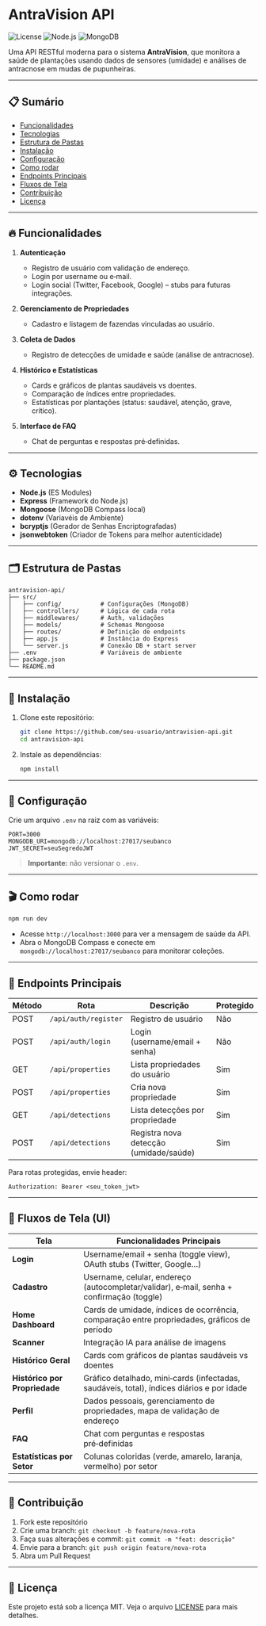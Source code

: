 # AntraVision API

![License](https://img.shields.io/badge/license-MIT-blue)
![Node.js](https://img.shields.io/badge/Node.js-14%2B-green)
![MongoDB](https://img.shields.io/badge/MongoDB-Local%20Compass-brightgreen)

Uma API RESTful moderna para o sistema **AntraVision**, que monitora a saúde de plantações usando dados de sensores (umidade) e análises de antracnose em mudas de pupunheiras.

---

## 📋 Sumário

* [Funcionalidades](#-funcionalidades)
* [Tecnologias](#-tecnologias)
* [Estrutura de Pastas](#-estrutura-de-pastas)
* [Instalação](#-instalação)
* [Configuração](#-configuração)
* [Como rodar](#-como-rodar)
* [Endpoints Principais](#-endpoints-principais)
* [Fluxos de Tela](#-fluxos-de-tela)
* [Contribuição](#-contribuição)
* [Licença](#-licença)

---

## 🔥 Funcionalidades

1. **Autenticação**
   * Registro de usuário com validação de endereço.
   * Login por username ou e‑mail.
   * Login social (Twitter, Facebook, Google) – stubs para futuras integrações.

2. **Gerenciamento de Propriedades**
   * Cadastro e listagem de fazendas vinculadas ao usuário.

3. **Coleta de Dados**
   * Registro de detecções de umidade e saúde (análise de antracnose).

4. **Histórico e Estatísticas**
   * Cards e gráficos de plantas saudáveis vs doentes.
   * Comparação de índices entre propriedades.
   * Estatísticas por plantações (status: saudável, atenção, grave, crítico).

5. **Interface de FAQ**
   * Chat de perguntas e respostas pré‑definidas.

---

## ⚙️ Tecnologias

* **Node.js** (ES Modules)
* **Express** (Framework do Node.js)
* **Mongoose** (MongoDB Compass local)
* **dotenv** (Variavéis de Ambiente)
* **bcryptjs** (Gerador de Senhas Encriptografadas)
* **jsonwebtoken** (Criador de Tokens para melhor autenticidade)

---

## 🗂️ Estrutura de Pastas

```
antravision-api/
├── src/
│   ├── config/           # Configurações (MongoDB)
│   ├── controllers/      # Lógica de cada rota
│   ├── middlewares/      # Auth, validações
│   ├── models/           # Schemas Mongoose
│   ├── routes/           # Definição de endpoints
│   ├── app.js            # Instância do Express
│   └── server.js         # Conexão DB + start server
├── .env                  # Variáveis de ambiente
├── package.json
└── README.md
```

---

## 🚀 Instalação

1. Clone este repositório:

   ```bash
   git clone https://github.com/seu-usuario/antravision-api.git
   cd antravision-api
   ```
2. Instale as dependências:

   ```bash
   npm install
   ```

---

## 🔧 Configuração

Crie um arquivo `.env` na raiz com as variáveis:

```env
PORT=3000
MONGODB_URI=mongodb://localhost:27017/seubanco
JWT_SECRET=seuSegredoJWT
```

> **Importante:** não versionar o `.env`.

---

## 🎬 Como rodar

```bash
npm run dev
```

* Acesse `http://localhost:3000` para ver a mensagem de saúde da API.
* Abra o MongoDB Compass e conecte em `mongodb://localhost:27017/seubanco` para monitorar coleções.

---

## 📡 Endpoints Principais

| Método | Rota                 | Descrição                              | Protegido |
| ------ | -------------------- | -------------------------------------- | --------- |
| POST   | `/api/auth/register` | Registro de usuário                    | Não       |
| POST   | `/api/auth/login`    | Login (username/email + senha)         | Não       |
| GET    | `/api/properties`    | Lista propriedades do usuário          | Sim       |
| POST   | `/api/properties`    | Cria nova propriedade                  | Sim       |
| GET    | `/api/detections`    | Lista detecções por propriedade        | Sim       |
| POST   | `/api/detections`    | Registra nova detecção (umidade/saúde) | Sim       |

Para rotas protegidas, envie header:

```
Authorization: Bearer <seu_token_jwt>
```

---

## 🎨 Fluxos de Tela (UI)

| Tela                          | Funcionalidades Principais                                                                  |
| ----------------------------- | ------------------------------------------------------------------------------------------- |
| **Login**                     | Username/email + senha (toggle view), OAuth stubs (Twitter, Google…)                        |
| **Cadastro**                  | Username, celular, endereço (autocompletar/validar), e‑mail, senha + confirmação (toggle)   |
| **Home Dashboard**            | Cards de umidade, índices de ocorrência, comparação entre propriedades, gráficos de período |
| **Scanner**                   | Integração IA para análise de imagens                                                       |
| **Histórico Geral**           | Cards com gráficos de plantas saudáveis vs doentes                                          |
| **Histórico por Propriedade** | Gráfico detalhado, mini‑cards (infectadas, saudáveis, total), índices diários e por idade   |
| **Perfil**                    | Dados pessoais, gerenciamento de propriedades, mapa de validação de endereço                |
| **FAQ**                       | Chat com perguntas e respostas pré‑definidas                                                |
| **Estatísticas por Setor**    | Colunas coloridas (verde, amarelo, laranja, vermelho) por setor                             |

---

## 🤝 Contribuição

1. Fork este repositório
2. Crie uma branch: `git checkout -b feature/nova-rota`
3. Faça suas alterações e commit: `git commit -m "feat: descrição"`
4. Envie para a branch: `git push origin feature/nova-rota`
5. Abra um Pull Request

---

## 📄 Licença

Este projeto está sob a licença MIT. Veja o arquivo [LICENSE](LICENSE) para mais detalhes.
